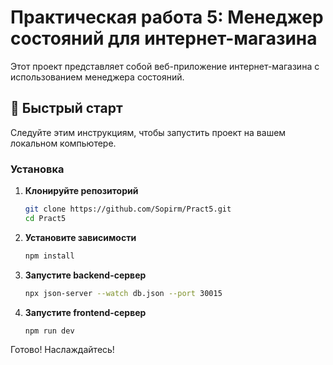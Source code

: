 # Практическая работа 5: Менеджер состояний для интернет-магазина

Этот проект представляет собой веб-приложение интернет-магазина с использованием менеджера состояний.

## 🚀 Быстрый старт

Следуйте этим инструкциям, чтобы запустить проект на вашем локальном компьютере.

### Установка

1. **Клонируйте репозиторий**
   ```bash
   git clone https://github.com/Sopirm/Pract5.git
   cd Pract5
2. **Установите зависимости**
   ```bash
   npm install
4. **Запустите backend-сервер**
   ```bash
   npx json-server --watch db.json --port 30015
6. **Запустите frontend-сервер**
   ```bash
   npm run dev
Готово! Наслаждайтесь!
